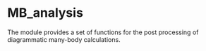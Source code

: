# MB_analysis
The module provides a set of functions for the post processing of diagrammatic many-body calculations.
